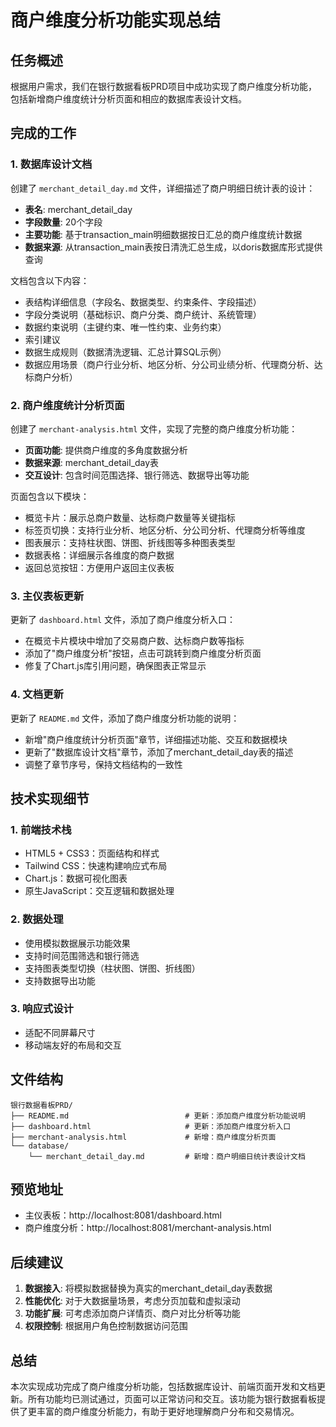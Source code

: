 # 商户维度分析功能实现总结

## 任务概述

根据用户需求，我们在银行数据看板PRD项目中成功实现了商户维度分析功能，包括新增商户维度统计分析页面和相应的数据库表设计文档。

## 完成的工作

### 1. 数据库设计文档

创建了 `merchant_detail_day.md` 文件，详细描述了商户明细日统计表的设计：

- **表名**: merchant_detail_day
- **字段数量**: 20个字段
- **主要功能**: 基于transaction_main明细数据按日汇总的商户维度统计数据
- **数据来源**: 从transaction_main表按日清洗汇总生成，以doris数据库形式提供查询

文档包含以下内容：
- 表结构详细信息（字段名、数据类型、约束条件、字段描述）
- 字段分类说明（基础标识、商户分类、商户统计、系统管理）
- 数据约束说明（主键约束、唯一性约束、业务约束）
- 索引建议
- 数据生成规则（数据清洗逻辑、汇总计算SQL示例）
- 数据应用场景（商户行业分析、地区分析、分公司业绩分析、代理商分析、达标商户分析）

### 2. 商户维度统计分析页面

创建了 `merchant-analysis.html` 文件，实现了完整的商户维度分析功能：

- **页面功能**: 提供商户维度的多角度数据分析
- **数据来源**: merchant_detail_day表
- **交互设计**: 包含时间范围选择、银行筛选、数据导出等功能

页面包含以下模块：
- 概览卡片：展示总商户数量、达标商户数量等关键指标
- 标签页切换：支持行业分析、地区分析、分公司分析、代理商分析等维度
- 图表展示：支持柱状图、饼图、折线图等多种图表类型
- 数据表格：详细展示各维度的商户数据
- 返回总览按钮：方便用户返回主仪表板

### 3. 主仪表板更新

更新了 `dashboard.html` 文件，添加了商户维度分析入口：

- 在概览卡片模块中增加了交易商户数、达标商户数等指标
- 添加了"商户维度分析"按钮，点击可跳转到商户维度分析页面
- 修复了Chart.js库引用问题，确保图表正常显示

### 4. 文档更新

更新了 `README.md` 文件，添加了商户维度分析功能的说明：

- 新增"商户维度统计分析页面"章节，详细描述功能、交互和数据模块
- 更新了"数据库设计文档"章节，添加了merchant_detail_day表的描述
- 调整了章节序号，保持文档结构的一致性

## 技术实现细节

### 1. 前端技术栈

- HTML5 + CSS3：页面结构和样式
- Tailwind CSS：快速构建响应式布局
- Chart.js：数据可视化图表
- 原生JavaScript：交互逻辑和数据处理

### 2. 数据处理

- 使用模拟数据展示功能效果
- 支持时间范围筛选和银行筛选
- 支持图表类型切换（柱状图、饼图、折线图）
- 支持数据导出功能

### 3. 响应式设计

- 适配不同屏幕尺寸
- 移动端友好的布局和交互

## 文件结构

```
银行数据看板PRD/
├── README.md                          # 更新：添加商户维度分析功能说明
├── dashboard.html                     # 更新：添加商户维度分析入口
├── merchant-analysis.html             # 新增：商户维度分析页面
└── database/
    └── merchant_detail_day.md         # 新增：商户明细日统计表设计文档
```

## 预览地址

- 主仪表板：http://localhost:8081/dashboard.html
- 商户维度分析：http://localhost:8081/merchant-analysis.html

## 后续建议

1. **数据接入**: 将模拟数据替换为真实的merchant_detail_day表数据
2. **性能优化**: 对于大数据量场景，考虑分页加载和虚拟滚动
3. **功能扩展**: 可考虑添加商户详情页、商户对比分析等功能
4. **权限控制**: 根据用户角色控制数据访问范围

## 总结

本次实现成功完成了商户维度分析功能，包括数据库设计、前端页面开发和文档更新。所有功能均已测试通过，页面可以正常访问和交互。该功能为银行数据看板提供了更丰富的商户维度分析能力，有助于更好地理解商户分布和交易情况。